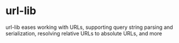 # url-lib
url-lib eases working with URLs, supporting query string parsing and serialization, resolving relative URLs to absolute URLs, and more

